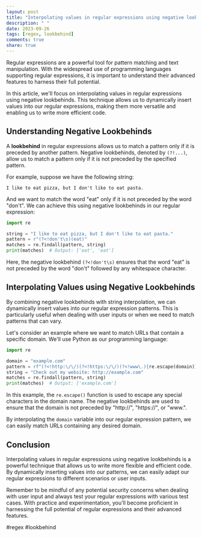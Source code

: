 ```yaml
---
layout: post
title: "Interpolating values in regular expressions using negative lookbehinds"
description: " "
date: 2023-09-26
tags: [regex, lookbehind]
comments: true
share: true
---
```


Regular expressions are a powerful tool for pattern matching and text manipulation. With the widespread use of programming languages supporting regular expressions, it is important to understand their advanced features to harness their full potential.

In this article, we'll focus on interpolating values in regular expressions using negative lookbehinds. This technique allows us to dynamically insert values into our regular expressions, making them more versatile and enabling us to write more efficient code.

## Understanding Negative Lookbehinds

A **lookbehind** in regular expressions allows us to match a pattern only if it is preceded by another pattern. Negative lookbehinds, denoted by `(?!...)`, allow us to match a pattern only if it is not preceded by the specified pattern.

For example, suppose we have the following string:

```
I like to eat pizza, but I don't like to eat pasta.
```

And we want to match the word "eat" only if it is not preceded by the word "don't". We can achieve this using negative lookbehinds in our regular expression:

```python
import re

string = "I like to eat pizza, but I don't like to eat pasta."
pattern = r"(?<!don't\s)(eat)"
matches = re.findall(pattern, string)
print(matches)  # Output: ['eat', 'eat']
```

Here, the negative lookbehind `(?<!don't\s)` ensures that the word "eat" is not preceded by the word "don't" followed by any whitespace character.

## Interpolating Values using Negative Lookbehinds

By combining negative lookbehinds with string interpolation, we can dynamically insert values into our regular expression patterns. This is particularly useful when dealing with user inputs or when we need to match patterns that can vary.

Let's consider an example where we want to match URLs that contain a specific domain. We'll use Python as our programming language:

```python
import re

domain = "example.com"
pattern = rf"(?<!http:\/\/)(?<!https:\/\/)(?<!www\.){re.escape(domain)}"
string = "Check out my website: http://example.com"
matches = re.findall(pattern, string)
print(matches)  # Output: ['example.com']
```

In this example, the `re.escape()` function is used to escape any special characters in the domain name. The negative lookbehinds are used to ensure that the domain is not preceded by "http://", "https://", or "www.".

By interpolating the `domain` variable into our regular expression pattern, we can easily match URLs containing any desired domain.

## Conclusion

Interpolating values in regular expressions using negative lookbehinds is a powerful technique that allows us to write more flexible and efficient code. By dynamically inserting values into our patterns, we can easily adapt our regular expressions to different scenarios or user inputs.

Remember to be mindful of any potential security concerns when dealing with user input and always test your regular expressions with various test cases. With practice and experimentation, you'll become proficient in harnessing the full potential of regular expressions and their advanced features.

#regex #lookbehind